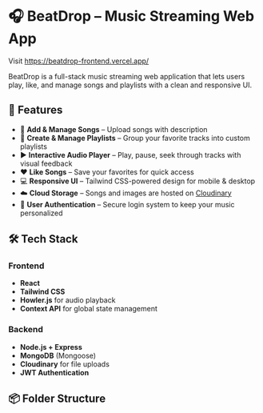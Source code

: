 # 🎧 BeatDrop – Music Streaming Web App
Visit https://beatdrop-frontend.vercel.app/

BeatDrop is a full-stack music streaming web application that lets users play, like, and manage songs and playlists with a clean and responsive UI.

## 🚀 Features

- 🎵 **Add & Manage Songs** – Upload songs with description
- 📂 **Create & Manage Playlists** – Group your favorite tracks into custom playlists
- ▶️ **Interactive Audio Player** – Play, pause, seek through tracks with visual feedback
- ❤️ **Like Songs** – Save your favorites for quick access
- 💻 **Responsive UI** – Tailwind CSS-powered design for mobile & desktop
- ☁️ **Cloud Storage** – Songs and images are hosted on [Cloudinary](https://cloudinary.com/)
- 🔐 **User Authentication** – Secure login system to keep your music personalized

## 🛠️ Tech Stack

### Frontend
- **React**
- **Tailwind CSS**
- **Howler.js** for audio playback
- **Context API** for global state management

### Backend
- **Node.js + Express**
- **MongoDB** (Mongoose)
- **Cloudinary** for file uploads
- **JWT Authentication**

## 📦 Folder Structure

